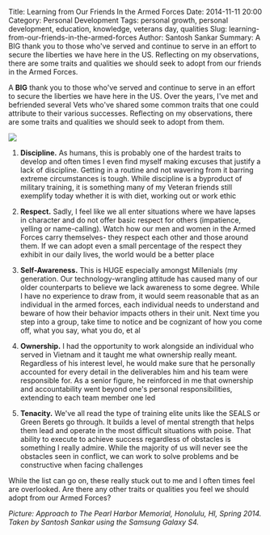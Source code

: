Title: Learning from Our Friends In the Armed Forces
Date: 2014-11-11 20:00
Category: Personal Development
Tags: personal growth, personal development, education, knowledge, veterans day, qualities
Slug: learning-from-our-friends-in-the-armed-forces
Author: Santosh Sankar
Summary: A BIG thank you to those who've served and continue to serve in an effort to secure the liberties we have here in the US. Reflecting on my observations, there are some traits and qualities we should seek to adopt from our friends in the Armed Forces.

A **BIG** thank you to those who've served and continue to serve in an effort to secure the liberties we have here in the US. Over the years, I've met and befriended several Vets who've shared some common traits that one could attribute to their various successes. Reflecting on my observations, there are some traits and qualities we should seek to adopt from them.

<img src="/../../../../images/pearlharbor.jpg" align = "center">

1. **Discipline.** As humans, this is probably one of the hardest traits to develop and often times I even find myself making excuses that justify a lack of discipline. Getting in a routine and not wavering from it barring extreme circumstances is tough. While discipline is a byproduct of military training, it is something many of my Veteran friends still exemplify today whether it is with diet, working out or work ethic

2. **Respect.** Sadly, I feel like we all enter situations where we have lapses in character and do not offer basic respect for others (impatience, yelling or name-calling). Watch how our men and women in the Armed Forces carry themselves- they respect each other and those around them. If we can adopt even a small percentage of the respect they exhibit in our daily lives, the world would be a better place

3. **Self-Awareness.** This is HUGE especially amongst Millenials (my generation. Our technology-wrangling attitude has caused many of our older counterparts to believe we lack awareness to some degree. While I have no experience to draw from, it would seem reasonable that as an individual in the armed forces, each individual needs to understand and beware of how their behavior impacts others in their unit. Next time you step into a group, take time to notice and be cognizant of how you come off, what you say, what you do, et al

4. **Ownership.** I had the opportunity to work alongside an individual who served in Vietnam and it taught me what ownership really meant. Regardless of his interest level, he would make sure that he personally accounted for every detail in the deliverables him and his team were responsible for. As a senior figure, he reinforced in me that ownership and accountability went beyond one's personal responsibilities, extending to each team member one led

5. **Tenacity.** We've all read the type of training elite units like the SEALS or Green Berets go through. It builds a level of mental strength that helps them lead and operate in the most difficult situations with poise. That ability to execute to achieve success regardless of obstacles is something I really admire. While the majority of us will never see the obstacles seen in conflict, we can work to solve problems and be constructive when facing challenges

While the list can go on, these really stuck out to me and I often times feel are overlooked. Are there any other traits or qualities you feel we should adopt from our Armed Forces?

*Picture: Approach to The Pearl Harbor Memorial, Honolulu, HI, Spring 2014. Taken by Santosh Sankar using the Samsung Galaxy S4.*